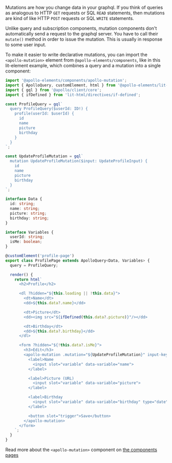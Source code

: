 Mutations are how you change data in your graphql. If you think of queries as analogous to HTTP `GET` requests or SQL `READ` statements, then mutations are kind of like HTTP `POST` requests or SQL `WRITE` statements.

Unlike query and subscription components, mutation components don't automatically send a request to the graphql server. You have to call their `mutate()` method in order to issue the mutation. This is usually in response to some user input.

To make it easier to write declarative mutations, you can import the `<apollo-mutation>` element from `@apollo-elements/components`, like in this lit-element example, which combines a query and a mutation into a single component:

```ts
import '@apollo-elements/components/apollo-mutation';
import { ApolloQuery, customElement, html } from '@apollo-elements/lit-apollo';
import { gql } from '@apollo/client/core';
import { ifDefined } from 'lit-html/directives/if-defined';

const ProfileQuery = gql`
  query ProfileQuery($userId: ID!) {
    profile(userId: $userId) {
      id
      name
      picture
      birthday
    }
  }
`;

const UpdateProfileMutation = gql`
  mutation UpdateProfileMutation($input: UpdateProfileInput) {
    id
    name
    picture
    birthday
  }
`;

interface Data {
  id: string;
  name: string;
  picture: string;
  birthday: string;
}

interface Variables {
  userId: string;
  isMe: boolean;
}

@customElement('profile-page')
export class ProfilePage extends ApolloQuery<Data, Variables> {
  query = ProfileQuery;

  render() {
    return html`
      <h2>Profile</h2>

      <dl ?hidden="${this.loading || !this.data}">
        <dt>Name</dt>
        <dd>${this.data?.name}</dd>

        <dt>Picture</dt>
        <dd><img src="${ifDefined(this.data?.picture)}"/></dd>

        <dt>Birthday</dt>
        <dd>${this.data?.birthday}</dd>
      </dl>

      <form ?hidden="${!this.data?.isMe}">
        <h3>Edit</h3>
        <apollo-mutation .mutation="${UpdateProfileMutation}" input-key="input">
          <label>Name
            <input slot="variable" data-variable="name">
          </label>

          <label>Picture (URL)
            <input slot="variable" data-variable="picture">
          </label>

          <label>Birthday
            <input slot="variable" data-variable="birthday" type="date"/>
          </label>

          <button slot="trigger">Save</button>
        </apollo-mutation>
      </form>
    `;
  }
}
```

Read more about the `<apollo-mutation>` component on [the components pages](../../modules/_apollo_elements_components.html)